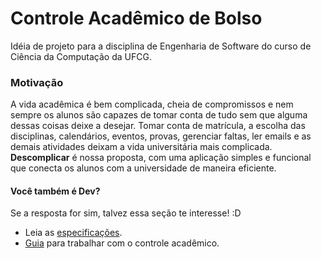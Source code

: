 # Controle Acadêmico de Bolso 
Idéia de projeto para a disciplina de Engenharia de Software do curso de Ciência da Computação da UFCG.
### Motivação
 A vida acadêmica é bem complicada, cheia de compromissos e nem sempre os alunos são capazes de tomar conta de tudo sem que alguma dessas coisas deixe a desejar. Tomar conta de matrícula, a escolha das disciplinas, calendários, eventos, provas, gerenciar faltas, ler emails e as demais atividades deixam a vida universitária mais complicada. **Descomplicar** é nossa proposta, com uma aplicação simples e funcional que conecta os alunos com a universidade de maneira eficiente.

#### Você também é Dev?
Se a resposta for sim, talvez essa seção te interesse! :D
- Leia as [especificações](dev_docs/especificacoes.md).
- [Guia](dev_docs/guia.md) para trabalhar com o controle acadêmico.
